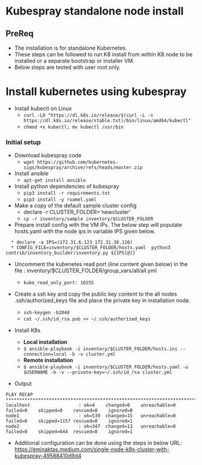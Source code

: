 # Kubespray standalone node install

## PreReq
* The installation is for standalone Kubernetes.
* These steps can be followed to run K8 install from within K8 node to be installed or a separate bootstrap or installer VM.
* Below steps are tested with user root only.
# Install kubernetes using kubespray 
* Install kubectl on Linux
  * ```curl -LO "https://dl.k8s.io/release/$(curl -L -s https://dl.k8s.io/release/stable.txt)/bin/linux/amd64/kubectl"```
  * ```chmod +x kubectl; mv kubectl /usr/bin``` 
### Initial setup

* Download kubespray code
  * ```wget https://github.com/kubernetes-sigs/kubespray/archive/refs/heads/master.zip```
* Install ansible
  * ```apt-get install ansible```
* Install python dependencies of kubespray
  * ```pip3 install -r requirements.txt```
  * ```pip3 install -y ruamel.yaml```
* Make a copy of the default sample cluster config
  * declare -r CLUSTER_FOLDER='newcluster' 
  * ```cp -r inventory/sample inventory/$CLUSTER_FOLDER``` 
* Prepare install config with the VM IPs. The below step will populate hosts.yaml with the node ips in variable IPS given below.
```
  * declare -a IPS=(172.31.6.123 172.31.38.116)
  * CONFIG_FILE=inventory/$CLUSTER_FOLDER/hosts.yaml  python3 contrib/inventory_builder/inventory.py ${IPS[@]}
``` 
* Uncomment the kubenetes read port (line content given below) in the file : inventory/$CLUSTER_FOLDER/group_vars/all/all.yml
  * ```kube_read_only_port: 10255``` 
* Create a ssh key and copy the public key content to the all nodes .ssh/authorized_keys file and place the private key in installation node.
  * ```ssh-keygen -b2048``` 
  * ```cat ~/.ssh/id_rsa.pub >> ~/.ssh/authorized_keys```
* Install K8s
  * **Local installation**
  * ```$ ansible-playbook -i inventory/$CLUSTER_FOLDER/hosts.ini --connection=local -b -v cluster.yml```
  * **Remote installation**
  * ```$ ansible-playbook -i inventory/$CLUSTER_FOLDER/hosts.yaml -u $USERNAME -b -v --private-key=~/.ssh/id_rsa cluster.yml```

* Output
```
PLAY RECAP *********************************************************************************************************************************************************************************************************************
localhost                  : ok=4    changed=0    unreachable=0    failed=0    skipped=0    rescued=0    ignored=0
node1                      : ok=539  changed=15   unreachable=0    failed=0    skipped=1157 rescued=0    ignored=1
node2                      : ok=347  changed=13   unreachable=0    failed=0    skipped=644  rescued=0    ignored=1
```
* Additional configuration can be done using the steps in below URL: https://eminaktas.medium.com/single-node-k8s-cluster-with-kubespray-49588410d9d4
